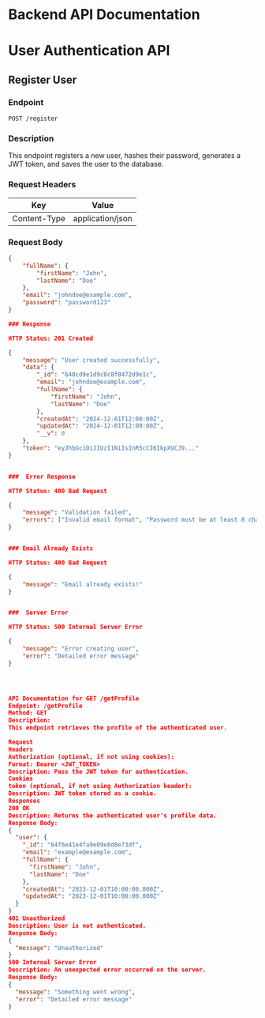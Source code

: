 # Backend API Documentation

# User Authentication API

## Register User

### **Endpoint**  
`POST /register`

### **Description**  
This endpoint registers a new user, hashes their password, generates a JWT token, and saves the user to the database.

### **Request Headers**

| Key           | Value              |
|---------------|--------------------|
| Content-Type  | application/json   |

### **Request Body**

```json
{
    "fullName": {
        "firstName": "John",
        "lastName": "Doe"
    },
    "email": "johndoe@example.com",
    "password": "password123"
}

### Response

HTTP Status: 201 Created

{
    "message": "User created successfully",
    "data": {
        "_id": "648cd9e1d9c8c8f8472d9e1c",
        "email": "johndoe@example.com",
        "fullName": {
            "firstName": "John",
            "lastName": "Doe"
        },
        "createdAt": "2024-12-01T12:00:00Z",
        "updatedAt": "2024-12-01T12:00:00Z",
        "__v": 0
    },
    "token": "eyJhbGciOiJIUzI1NiIsInR5cCI6IkpXVCJ9..."
}


###  Error Response

HTTP Status: 400 Bad Request

{
    "message": "Validation failed",
    "errors": ["Invalid email format", "Password must be at least 8 characters"]
}


### Email Already Exists

HTTP Status: 400 Bad Request

{
    "message": "Email already exists!"
}


###  Server Error

HTTP Status: 500 Internal Server Error

{
    "message": "Error creating user",
    "error": "Detailed error message"
}




API Documentation for GET /getProfile
Endpoint: /getProfile
Method: GET
Description:
This endpoint retrieves the profile of the authenticated user.

Request
Headers
Authorization (optional, if not using cookies):
Format: Bearer <JWT_TOKEN>
Description: Pass the JWT token for authentication.
Cookies
token (optional, if not using Authorization header):
Description: JWT token stored as a cookie.
Responses
200 OK
Description: Returns the authenticated user's profile data.
Response Body:
{
  "user": {
    "_id": "64f6e41e4fa9e09e8d8e73df",
    "email": "example@example.com",
    "fullName": {
      "firstName": "John",
      "lastName": "Doe"
    },
    "createdAt": "2023-12-01T10:00:00.000Z",
    "updatedAt": "2023-12-01T10:00:00.000Z"
  }
}
401 Unauthorized
Description: User is not authenticated.
Response Body:
{
  "message": "Unauthorized"
}
500 Internal Server Error
Description: An unexpected error occurred on the server.
Response Body:
{
  "message": "Something went wrong",
  "error": "Detailed error message"
}





